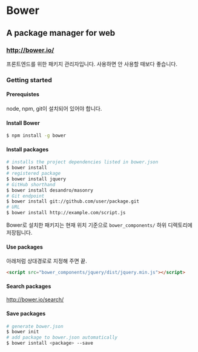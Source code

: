 # Bower
## A package manager for web
### http://bower.io/
프론트엔드를 위한 패키지 관리자입니다. 사용하면 안 사용할 때보다 좋습니다. 

### Getting started

#### Prerequistes
node, npm, git이 설치되어 있어야 합니다.

#### Install Bower 

```bash
$ npm install -g bower
```

#### Install packages

```bash
# installs the project dependencies listed in bower.json
$ bower install
# registered package
$ bower install jquery
# GitHub shorthand
$ bower install desandro/masonry
# Git endpoint
$ bower install git://github.com/user/package.git
# URL
$ bower install http://example.com/script.js
```
Bower로 설치한 패키지는 현재 위치 기준으로 `bower_components/` 하위 디렉토리에 저장됩니다. 

#### Use packages
아래처럼 상대경로로 지정해 주면 끝. 
```html
<script src="bower_components/jquery/dist/jquery.min.js"></script>
```
#### Search packages
http://bower.io/search/

#### Save packages
```bash
# generate bower.json
$ bower init
# add package to bower.json automatically
$ bower isntall <package> --save
```